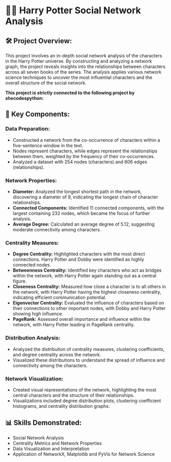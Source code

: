 # 🧙‍♂️ Harry Potter Social Network Analysis

## 🛠 Project Overview:

This project involves an in-depth social network analysis of the characters in the Harry Potter universe. By constructing and analyzing a network graph, the project reveals insights into the relationships between characters across all seven books of the series. The analysis applies various network science techniques to uncover the most influential characters and the overall structure of the social network.

**This project is strictly connected to the following project by shecodespython:**

## 🚀 Key Components:

### Data Preparation:

- Constructed a network from the co-occurrence of characters within a five-sentence window in the text.
- Nodes represent characters, while edges represent the relationships between them, weighted by the frequency of their co-occurrences.
- Analyzed a dataset with 254 nodes (characters) and 606 edges (relationships).

### Network Properties:

- **Diameter:** Analyzed the longest shortest path in the network, discovering a diameter of 9, indicating the longest chain of character relationships.
- **Connected Components:** Identified 11 connected components, with the largest containing 232 nodes, which became the focus of further analysis.
- **Average Degree:** Calculated an average degree of 5.12, suggesting moderate connectivity among characters.

### Centrality Measures:

- **Degree Centrality:** Highlighted characters with the most direct connections. Harry Potter and Dobby were identified as highly connected nodes.
- **Betweenness Centrality:** Identified key characters who act as bridges within the network, with Harry Potter again standing out as a central figure.
- **Closeness Centrality:** Measured how close a character is to all others in the network, with Harry Potter having the highest closeness centrality, indicating efficient communication potential.
- **Eigenvector Centrality:** Evaluated the influence of characters based on their connections to other important nodes, with Dobby and Harry Potter showing high influence.
- **PageRank:** Assessed overall importance and influence within the network, with Harry Potter leading in PageRank centrality.

### Distribution Analysis:

- Analyzed the distribution of centrality measures, clustering coefficients, and degree centrality across the network.
- Visualized these distributions to understand the spread of influence and connectivity among the characters.
  
### Network Visualization:

- Created visual representations of the network, highlighting the most central characters and the structure of their relationships.
- Visualizations included degree distribution plots, clustering coefficient histograms, and centrality distribution graphs.

## 📊 Skills Demonstrated:

- Social Network Analysis
- Centrality Metrics and Network Properties
- Data Visualization and Interpretation
- Application of NetworkX, Matplotlib and PyVis for Network Science
